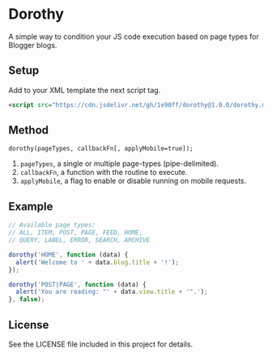 # Dorothy

A simple way to condition your JS code execution based on page types for Blogger blogs.

## Setup

Add to your XML template the next script tag.

```xml
<script src="https://cdn.jsdelivr.net/gh/1e90ff/dorothy@1.0.0/dorothy.min.js" />
```

## Method

```
dorothy(pageTypes, callbackFn[, applyMobile=true]);
```

1. `pageTypes`, a single or multiple page-types (pipe-delimited).
2. `callbackFn`, a function with the routine to execute.
3. `applyMobile`, a flag to enable or disable running on mobile requests.

## Example

```javascript
// Available page types:
// ALL, ITEM, POST, PAGE, FEED, HOME,
// QUERY, LABEL, ERROR, SEARCH, ARCHIVE

dorothy('HOME', function (data) {
  alert('Welcome to ' + data.blog.title + '!');
});

dorothy('POST|PAGE', function (data) {
  alert('You are reading: "' + data.view.title + '".');
}, false);
```

## License

See the LICENSE file included in this project for details.
